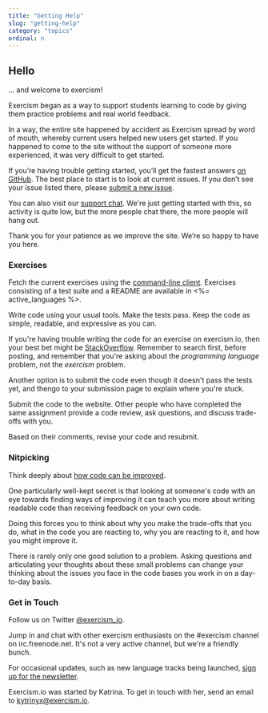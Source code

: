 ```yaml
---
title: "Getting Help"
slug: "getting-help"
category: "topics"
ordinal: n
---
```


## Hello

... and welcome to exercism!

Exercism began as a way to support students learning to code by giving them practice problems and real world feedback.

In a way, the entire site happened by accident as Exercism spread by word of mouth, whereby current users helped new users get started. If you happened to come to the site without the support of someone more experienced, it was very difficult to get started.

If you’re having trouble getting started, you’ll get the fastest answers [on GitHub](https://github.com/exercism/exercism.io/issues). The best place to start is to look at current issues. If you don’t see your issue listed there, please [submit a new issue](https://github.com/exercism/exercism.io/issues/new).

You can also visit our [support chat](https://gitter.im/exercism/support). We're just getting started with this, so activity is quite low, but the more people chat there, the more people will hang out.

Thank you for your patience as we improve the site. We’re so happy to have you here.

### Exercises
Fetch the current exercises using the [command-line client](http://help.exercism.io/installing-the-cli.html). Exercises consisting of a test suite and a README are available in
        <%= active_languages %>.
		
Write code using your usual tools. Make the tests pass. Keep the code as simple, readable, and expressive as you can.

If you're having trouble writing the code for an exercise on exercism.io, then your best bet might be [StackOverflow](http://stackoverflow.com/). Remember to search first, before posting, and remember that you're asking about the _programming language_ problem, not the _exercism_ problem.

Another option is to submit the code even though it doesn't pass the tests yet, and thengo to your submission page to explain where you're stuck.

Submit the code to the website. Other people who have completed the same assignment provide a code review, ask questions, and discuss trade-offs with you.

Based on their comments, revise your code and resubmit.

### Nitpicking

Think deeply about [how code can be improved](http://help.exercism.io/nitpicking-code.html).

One particularly well-kept secret is that looking at someone's code with an eye towards finding ways of improving it can teach you more about writing readable code than receiving feedback on your own code.

Doing this forces you to think about why you make the trade-offs that you do, what in the code you are reacting to, why you are reacting to it, and how you might improve it.

There is rarely only one good solution to a problem. Asking questions and articulating your thoughts about these small problems can change your thinking about the issues you face in the code bases you work in on a day-to-day basis.

### Get in Touch

Follow us on Twitter [@exercism_io](https://twitter.com/exercism_io).

Jump in and chat with other exercism enthusiasts on the #exercism channel on irc.freenode.net. It's not a very active channel, but we're a friendly bunch.

For occasional updates, such as new language tracks being launched, [sign up for the newsletter](https://tinyletter.com/exercism).

Exercism.io was started by Katrina. To get in touch with her, send an email to [kytrinyx@exercism.io](mailto:kytrinyx@exercism.io).